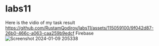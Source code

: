 # labs11


Here is the vidio of my task result
https://github.com/RustamQodirov/labs11/assets/115059100/9f042d87-26b0-466c-a063-caa259b9edcf
Firebase
![Screenshot 2024-01-09 205338](https://github.com/RustamQodirov/labs11/assets/115059100/480c8be1-cec4-4f6e-845e-db6cc9f98231)

